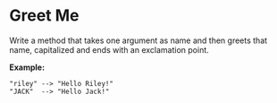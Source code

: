 # Greet Me

Write a method that takes one argument as name and then greets that name, capitalized and ends with an exclamation
point.

<b>Example:</b>

```
"riley" --> "Hello Riley!"
"JACK"  --> "Hello Jack!"
```
